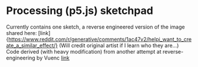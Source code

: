 # Processing (p5.js) sketchpad

Currently contains one sketch, a reverse engineered version of the image shared here: [link]{https://www.reddit.com/r/generative/comments/1ac47v2/helpi_want_to_create_a_similar_effect/} (Will credit original artist if I learn who they are...)
Code derived (with heavy modification) from another attempt at reverse-engineering by Vuenc [link](https://www.reddit.com/r/generative/comments/1ac47v2/comment/kjsrmsq/?utm_source=share&utm_medium=web3x&utm_name=web3xcss&utm_term=1&utm_content=share_button)